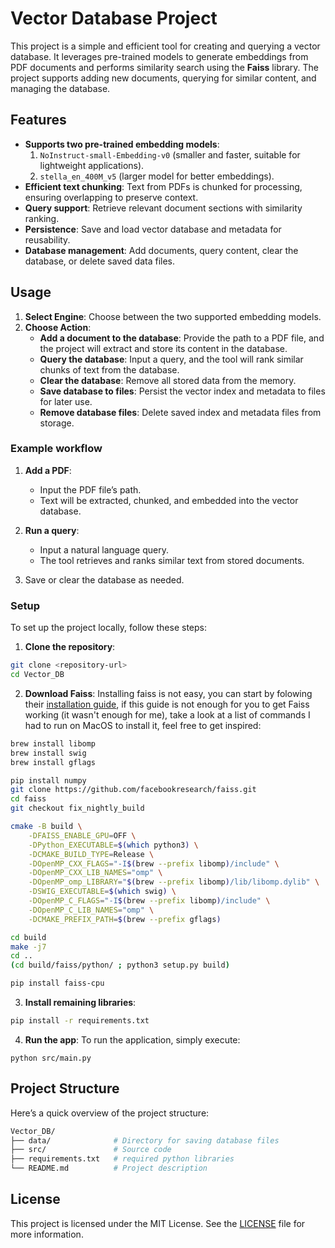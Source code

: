 # Vector Database Project

This project is a simple and efficient tool for creating and querying a vector database. It leverages pre-trained models to generate embeddings from PDF documents and performs similarity search using the **Faiss** library. The project supports adding new documents, querying for similar content, and managing the database.

## Features

- **Supports two pre-trained embedding models**:
  1. `NoInstruct-small-Embedding-v0` (smaller and faster, suitable for lightweight applications).
  2. `stella_en_400M_v5` (larger model for better embeddings).
- **Efficient text chunking**: Text from PDFs is chunked for processing, ensuring overlapping to preserve context.
- **Query support**: Retrieve relevant document sections with similarity ranking.
- **Persistence**: Save and load vector database and metadata for reusability.
- **Database management**: Add documents, query content, clear the database, or delete saved data files.

## Usage

1. **Select Engine**: Choose between the two supported embedding models.
2. **Choose Action**:
    - **Add a document to the database**: Provide the path to a PDF file, and the project will extract and store its content in the database.
    - **Query the database**: Input a query, and the tool will rank similar chunks of text from the database.
    - **Clear the database**: Remove all stored data from the memory.
    - **Save database to files**: Persist the vector index and metadata to files for later use.
    - **Remove database files**: Delete saved index and metadata files from storage.

### Example workflow

1. **Add a PDF**:
    - Input the PDF file’s path.
    - Text will be extracted, chunked, and embedded into the vector database.
2. **Run a query**:
    - Input a natural language query.
    - The tool retrieves and ranks similar text from stored documents.

4. Save or clear the database as needed.

### Setup

To set up the project locally, follow these steps:

1. **Clone the repository**:
```bash
git clone <repository-url>
cd Vector_DB
```

2. **Download Faiss**: Installing faiss is not easy, you can start by folowing their [installation guide](https://github.com/facebookresearch/faiss/wiki/Installing-Faiss), if this guide is not enough for you to get Faiss working (it wasn't enough for me), take a look at a list of commands I had to run on MacOS to install it, feel free to get inspired:
```bash
brew install libomp
brew install swig
brew install gflags

pip install numpy
git clone https://github.com/facebookresearch/faiss.git
cd faiss
git checkout fix_nightly_build

cmake -B build \
    -DFAISS_ENABLE_GPU=OFF \
    -DPython_EXECUTABLE=$(which python3) \
    -DCMAKE_BUILD_TYPE=Release \
    -DOpenMP_CXX_FLAGS="-I$(brew --prefix libomp)/include" \
    -DOpenMP_CXX_LIB_NAMES="omp" \
    -DOpenMP_omp_LIBRARY="$(brew --prefix libomp)/lib/libomp.dylib" \
    -DSWIG_EXECUTABLE=$(which swig) \
    -DOpenMP_C_FLAGS="-I$(brew --prefix libomp)/include" \
    -DOpenMP_C_LIB_NAMES="omp" \
    -DCMAKE_PREFIX_PATH=$(brew --prefix gflags)

cd build
make -j7
cd ..
(cd build/faiss/python/ ; python3 setup.py build)

pip install faiss-cpu
```

3. **Install remaining libraries**:
```bash
pip install -r requirements.txt
```

4. **Run the app**: To run the application, simply execute:

`python src/main.py`

## Project Structure
Here’s a quick overview of the project structure:
```bash
Vector_DB/
├── data/              # Directory for saving database files
├── src/               # Source code
├── requirements.txt   # required python libraries
└── README.md          # Project description
```

## License

This project is licensed under the MIT License. See the [LICENSE](LICENSE) file for more information.